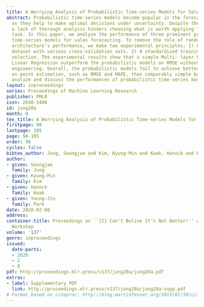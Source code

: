 ```yaml
---
title: A Worrying Analysis of Probabilistic Time-series Models for Sales Forecasting
abstract: Probabilistic time-series models become popular in the forecasting field
  as they help to make optimal decisions under uncertainty. Despite the growing interest,
  a lack of thorough analysis hinders choosing what is worth applying for the desired
  task. In this paper, we analyze the performance of three prominent probabilistic
  time-series models for sales forecasting. To remove the role of random chance in
  architecture’s performance, we make two experimental principles; 1) Large-scale
  dataset with various cross-validation sets. 2) A standardized training and hyperparameter
  selection. The experimental results show that a simple Multi- layer Perceptron and
  Linear Regression outperform the probabilistic models on RMSE without any feature
  engineering. Overall, the probabilistic models fail to achieve better performance
  on point estimation, such as RMSE and MAPE, than comparably simple baselines. We
  analyze and discuss the performances of probabilistic time-series models.
layout: inproceedings
series: Proceedings of Machine Learning Research
publisher: PMLR
issn: 2640-3498
id: jung20a
month: 0
tex_title: A Worrying Analysis of Probabilistic Time-series Models for Sales Forecasting
firstpage: 98
lastpage: 105
page: 98-105
order: 98
cycles: false
bibtex_author: Jung, Seungjae and Kim, Kyung-Min and Kwak, Hanock and Park, Young-Jin
author:
- given: Seungjae
  family: Jung
- given: Kyung-Min
  family: Kim
- given: Hanock
  family: Kwak
- given: Young-Jin
  family: Park
date: 2020-02-08
address: 
container-title: Proceedings on ``{I} Can't Belive It's Not Better!'' at {NeurIPS}
  Workshop
volume: '137'
genre: inproceedings
issued:
  date-parts:
  - 2020
  - 2
  - 8
pdf: http://proceedings.mlr.press/v137/jung20a/jung20a.pdf
extras:
- label: Supplementary PDF
  link: http://proceedings.mlr.press/v137/jung20a/jung20a-supp.pdf
# Format based on citeproc: http://blog.martinfenner.org/2013/07/30/citeproc-yaml-for-bibliographies/
---
```

